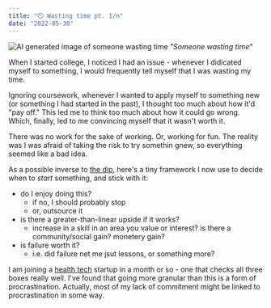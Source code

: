 ```yaml
---
title: "⏲️ Wasting time pt. 1/n"
date: "2022-05-30"
---
```


![AI generated image of someone wasting time](https://s3.us-west-2.amazonaws.com/secure.notion-static.com/aa47923a-b6b2-4a19-aebc-a051e1f0d6c4/Hotpot.png?X-Amz-Algorithm=AWS4-HMAC-SHA256&X-Amz-Content-Sha256=UNSIGNED-PAYLOAD&X-Amz-Credential=AKIAT73L2G45EIPT3X45%2F20220730%2Fus-west-2%2Fs3%2Faws4_request&X-Amz-Date=20220730T210117Z&X-Amz-Expires=86400&X-Amz-Signature=87d4c488504bde3c92aa4bbc8395671fa182e97a991170fbd13c97584dd60836&X-Amz-SignedHeaders=host&response-content-disposition=filename%20%3D%22Hotpot.png%22&x-id=GetObject)
_"Someone wasting time"_

When I started college, I noticed I had an issue - whenever I didicated myself to something, I would frequently tell myself that I was wasting my time.

Ignoring coursework, whenever I wanted to apply myself to something new (or something I had started in the past), I thought too much about how it'd "pay off." This led me to think too much about how it could go wrong. Which, finally, led to me convincing myself that it wasn't worth it.

There was no work for the sake of working. Or, working for fun. The reality was I was afraid of taking the risk to try somethin gnew, so everything seemed like a bad idea.

As a possible inverse to [the dip](https://www.amazon.com/Dip-Little-Book-Teaches-Stick/dp/1591841666), here's a tiny framework I now use to decide when to _start_ something, and stick with it:

- do I enjoy doing this?
  - if no, I should probably stop
  - or, outsource it
- is there a greater-than-linear upside if it works?
  - increase in a skill in an area you value or interest? is there a community/social gain? monetery gain?
- is failure worth it?
  - i.e. did failure net me jsut lessons, or something more?

I am joining a [health tech](https://flexpa.com) startup in a month or so - one that checks all three boxes really well. I've found that going more granular than this is a form of procrastination. Actually, most of my lack of commitment might be linked to procrastination in some way.
